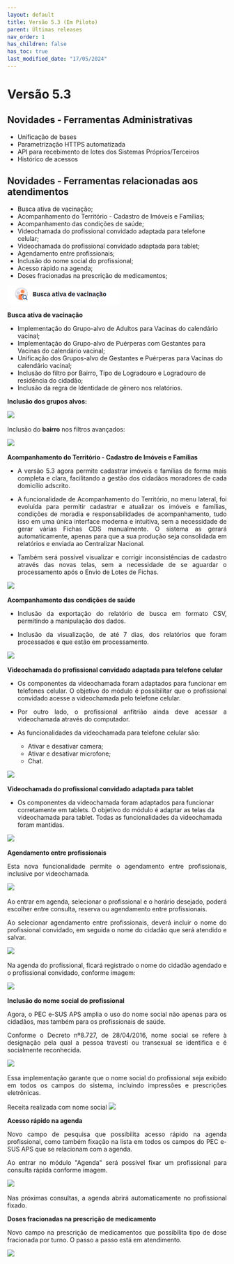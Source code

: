 ```yaml
---
layout: default
title: Versão 5.3 (Em Piloto)
parent: Últimas releases
nav_order: 1
has_children: false
has_toc: true
last_modified_date: "17/05/2024"
---
```


<head>
    <style>
        p{text-align:justify};
    </style>
</head>

# Versão 5.3
## Novidades - Ferramentas Administrativas

- Unificação de bases
- Parametrização HTTPS automatizada
- API para recebimento de lotes dos Sistemas Próprios/Terceiros
- Histórico de acessos

## Novidades - Ferramentas relacionadas aos atendimentos

* Busca ativa de vacinação;
* Acompanhamento do Território - Cadastro de Imóveis e Famílias;
* Acompanhamento das condições de saúde;
* Videochamada do profissional convidado adaptada para telefone celular;
* Videochamada do profissional convidado adaptada para tablet;
* Agendamento entre profissionais;
* Inclusão do nome social do profissional;
* Acesso rápido na agenda;
* Doses fracionadas na prescrição de medicamentos;





![](../Apoio%20a%20Implantação/media/busca_ativa.png)

**Busca ativa de vacinação**

* Implementação do Grupo-alvo de Adultos para Vacinas do calendário vacinal;
* Implementação do Grupo-alvo de Puérperas com Gestantes para Vacinas do calendário vacinal;
* Unificação dos Grupos-alvo de Gestantes e Puérperas para Vacinas do calendário vacinal;
* Inclusão do filtro por Bairro, Tipo de Logradouro e Logradouro de residência do cidadão;
* Inclusão da regra de Identidade de gênero nos relatórios.

**Inclusão dos grupos alvos:**

![](./media/grupo_vacinal.png)

Inclusão do **bairro** nos filtros avançados:

![](./media/bairro.png)

**Acompanhamento do Território - Cadastro de Imóveis e Famílias**

* A versão 5.3 agora permite cadastrar imóveis e famílias de forma mais completa e clara, facilitando a gestão dos cidadãos moradores de cada domicílio adscrito.

* A funcionalidade de Acompanhamento do Território, no menu lateral, foi evoluída para permitir cadastrar e atualizar os imóveis e famílias, condições de moradia e responsabilidades de acompanhamento, tudo isso em uma única interface moderna e intuitiva, sem a necessidade de gerar várias Fichas CDS manualmente. O sistema as gerará automaticamente, apenas para que a sua produção seja consolidada em relatórios e enviada ao Centralizar Nacional.

* Também será possível visualizar e corrigir inconsistências de cadastro através das novas telas, sem a necessidade de se aguardar o processamento após o Envio de Lotes de Fichas.

![](./media/cadastro_imovel.png)


**Acompanhamento das condições de saúde**

* Inclusão da exportação do relatório de busca em formato CSV, permitindo a manipulação dos dados.

* Inclusão da visualização, de até 7 dias, dos relatórios que foram processados e que estão em processamento.

![](./media/55.gif)

**Videochamada do profissional convidado adaptada para telefone celular**

* Os componentes da videochamada foram adaptados para funcionar em telefones celular. O objetivo do módulo é possibilitar que o profissional convidado acesse a videochamada pelo telefone celular. 

* Por outro lado, o profissional anfitrião ainda deve acessar a videochamada através do computador.

* As funcionalidades da videochamada para telefone celular são:

    * Ativar e desativar camera;
    * Ativar e desativar microfone;
    * Chat.

![](./media/video_chamadaa.png)

**Videochamada do profissional convidado adaptada para tablet**

* Os componentes da videochamada foram adaptados para funcionar corretamente em tablets. O objetivo do módulo é adaptar as telas da videochamada para tablet. Todas as funcionalidades da videochamada foram mantidas.

![](./media/54.png)


**Agendamento entre profissionais**

Esta nova funcionalidade permite o agendamento entre profissionais, inclusive por videochamada.

![](./media/agendamentoprofissionais.png)

Ao entrar em agenda, selecionar o profissional e o horário desejado, poderá escolher entre consulta, reserva ou agendamento entre profissionais. 

Ao selecionar agendamento entre profissionais, deverá incluir o nome do profissional convidado, em seguida o nome do cidadão que será atendido e salvar.

![](./media/agendamentoentreprofissionais5.png)

Na agenda do profissional, ficará registrado o nome do cidadão agendado e o profissional convidado, conforme imagem:

![](./media/agendamentoentreprofissionais6.png)


**Inclusão do nome social do profissional**

Agora, o PEC e-SUS APS amplia o uso do nome social não apenas para os cidadãos, mas também para os profissionais de saúde.  

Conforme o Decreto nº8.727, de 28/04/2016, nome social se refere à designação pela qual a pessoa travesti ou transexual se identifica e é socialmente reconhecida. 

![](media/nome_social_profissional.png)

Essa implementação garante que o nome social do profissional seja exibido em todos os campos do sistema, incluindo impressões e prescrições eletrônicas. 

Receita realizada com nome social
![](media/receituarionomesocial.png)

**Acesso rápido na agenda**

Novo campo de pesquisa que possibilita acesso rápido na agenda profissional, como também fixação na lista em todos os campos do PEC e-SUS APS que se relacionam com a agenda. 

Ao entrar no módulo "Agenda" será possível fixar um profissional para consulta rápida conforme imagem.

![](media/agendafixar.png)

Nas próximas consultas, a agenda abrirá automaticamente no profissional fixado.

**Doses fracionadas na prescrição de medicamento**

Novo campo na prescrição de medicamentos que possibilita tipo de dose fracionada por turno. 
O passo a passo está em atendimento. 

![](media/56.png)